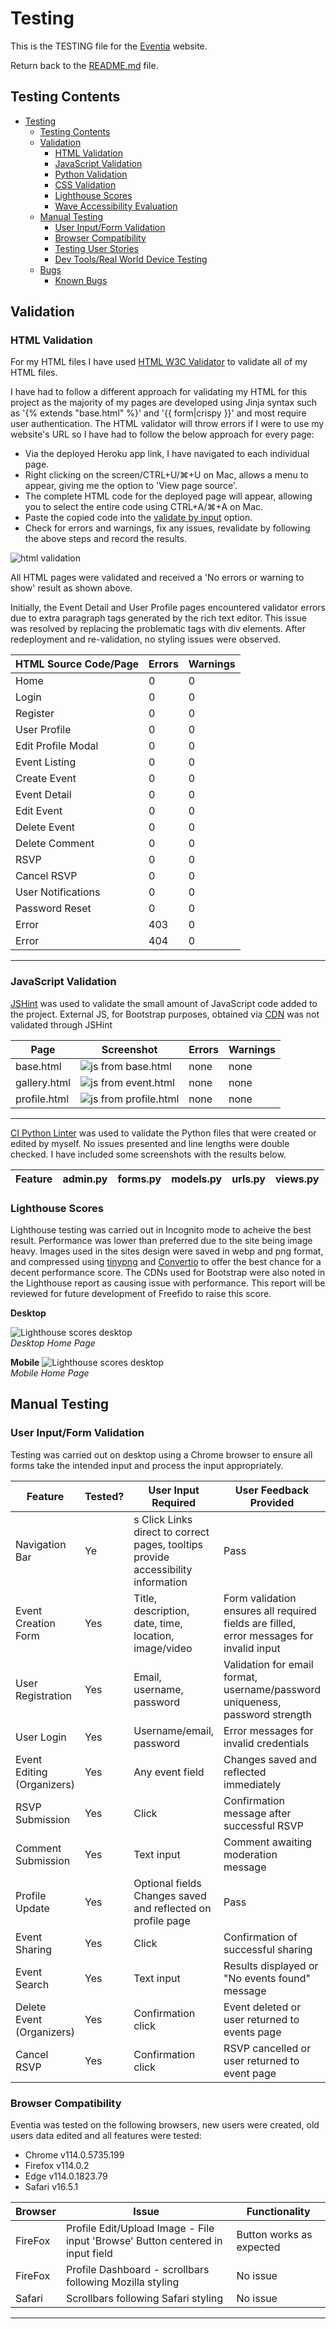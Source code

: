 # Testing

This is the TESTING file for the [Eventia](https://eventia-dfe1ce6afa74.herokuapp.com/) website.

Return back to the [README.md](README.md) file.

## Testing Contents  
  
- [Testing](#testing)
  - [Testing Contents](#testing-contents)
  - [Validation](#validation)
    - [HTML Validation](#html-validation)
    - [JavaScript Validation](#javascript-validation)
    - [Python Validation](#python-validation)
    - [CSS Validation](#css-validation)
    - [Lighthouse Scores](#lighthouse-scores)
    - [Wave Accessibility Evaluation](#wave-accessibility-evaluation)
  - [Manual Testing](#manual-testing)
    - [User Input/Form Validation](#user-inputform-validation)
    - [Browser Compatibility](#browser-compatibility)
    - [Testing User Stories](#testing-user-stories)
    - [Dev Tools/Real World Device Testing](#dev-toolsreal-world-device-testing)
  - [Bugs](#bugs)
    - [Known Bugs](#known-bugs)


## Validation


### HTML Validation

For my HTML files I have used [HTML W3C Validator](https://validator.w3.org) to validate all of my HTML files.

I have had to follow a different approach for validating my HTML for this project as the majority of my pages are developed using Jinja syntax such as '{% extends "base.html" %}' and '{{ form|crispy }}' and most require user authentication. The HTML validator will throw errors if I were to use my website's URL so I have had to follow the below approach for every page:

- Via the deployed Heroku app link, I have navigated to each individual page.
- Right clicking on the screen/CTRL+U/⌘+U on Mac, allows a menu to appear, giving me the option to 'View page source'.
- The complete HTML code for the deployed page will appear, allowing you to select the entire code using CTRL+A/⌘+A on Mac.
- Paste the copied code into the [validate by input](https://validator.w3.org/#validate_by_input) option.
- Check for errors and warnings, fix any issues, revalidate by following the above steps and record the results.

![html validation](documentation/testing/eventia_html_validation.png)  

All HTML pages were validated and received a 'No errors or warning to show' result as shown above.

Initially, the Event Detail and User Profile pages encountered validator errors due to extra paragraph tags generated by the rich text editor. This issue was resolved by replacing the problematic tags with div elements. After redeployment and re-validation, no styling issues were observed.

| HTML Source Code/Page | Errors | Warnings |
| ---- | ------ | -------- | 
|Home|	0|	0|
|Login|	0|	0|
|Register|	0|	0|
|User Profile|	0|	0|
|Edit Profile Modal|	0|	0|
|Event Listing|	0|	0|
|Create Event|	0|	0|
|Event Detail|	0|	0|
|Edit Event|	0|	0|
|Delete Event|	0|	0|
|Delete Comment|	0|	0|
|RSVP|	0|	0|
|Cancel RSVP|	0|	0|
|User Notifications|	0|	0|
|Password Reset|	0|	0|
|Error| 403|	0|	0|
|Error| 404|	0|	0|

<hr>  

### JavaScript Validation

[JSHint](https://jshint.com/) was used to validate the small amount of JavaScript code added to the project. External JS, for Bootstrap purposes, obtained via [CDN](https://cdnjs.cloudflare.com/ajax/libs/bootstrap/5.2.3/js/bootstrap.min.js) was not validated through JSHint

| Page | Screenshot | Errors | Warnings |
| ---- | ---------- | ------ | -------- |
| base.html | ![js from base.html](documentation/testing/base_js.png) | none | none |
| gallery.html | ![js from event.html](documentation/testing/eventia_events_js.png) | none | none |
| profile.html | ![js from profile.html](documentation/testing/eventia_profile_js.png) | none | none |

<hr>

[CI Python Linter](https://pep8ci.herokuapp.com/#) was used to validate the Python files that were created or edited by myself. No issues presented and line lengths were double checked. I have included some screenshots with the results below.

| Feature | admin.py | forms.py | models.py | urls.py | views.py |
|---------|----------|----------|-----------|---------|----------|


### Lighthouse Scores

Lighthouse testing was carried out in Incognito mode to acheive the best result. Performance was lower than preferred due to the site being image heavy. Images used in the sites design were saved in webp and png format, and compressed using [tinypng](https://tinypng.com/) and [Convertio](https://www.convertio.co) to offer the best chance for a decent performance score. The CDNs used for Bootstrap were also noted in the Lighthouse report as causing issue with performance. This report will be reviewed for future development of Freefido to raise this score.

**Desktop**  

![Lighthouse scores desktop](documentation/testing/eventia_lighthouse_desktop.png)  
*Desktop Home Page*  
  
  **Mobile**
![Lighthouse scores desktop](documentation/testing/eventia_lighthouse_mobile.png)  
*Mobile Home Page*

## Manual Testing

### User Input/Form Validation

Testing was carried out on desktop using a Chrome browser to ensure all forms take the intended input and process the input appropriately.

| Feature                    | Tested?  | User Input Required | User Feedback Provided     | Pass/Fail | Fix |
|----------------------------|----------|---------------------|----------------------------|-----------|-----|
|Navigation Bar|	Ye|s	Click	Links direct to correct pages, tooltips provide accessibility information|	Pass|
|Event Creation Form|	Yes|	Title, description, date, time, location, image/video|	Form validation ensures all required fields are filled, error messages for invalid input|	Pass|
|User Registration|	Yes|	Email, username, password|	Validation for email format, username/password uniqueness, password strength|	Pass|
|User Login|	Yes|	Username/email, password|	Error messages for invalid credentials|	Pass|
|Event Editing (Organizers)|	Yes|	Any event field|	Changes saved and reflected immediately	|Pass|
|RSVP Submission|	Yes|	Click|	Confirmation message after successful RSVP|	Pass|
|Comment Submission|	Yes|	Text input|	Comment awaiting moderation message	|Pass|
|Profile Update|	Yes|	Optional fields	Changes saved and reflected on profile page|	Pass|
|Event Sharing|	Yes|	Click|	Confirmation of successful sharing|	Pass|
|Event Search|	Yes|	Text input|	Results displayed or "No events found" message|	Pass|
|Delete Event (Organizers)|	Yes|	Confirmation click|	Event deleted or user returned to events page|	Pass|
Cancel RSVP|	Yes|	Confirmation click|	RSVP cancelled or user returned to event page|	Pass|

### Browser Compatibility

Eventia was tested on the following browsers, new users were created, old users data edited and all features were tested:

- Chrome v114.0.5735.199
- Firefox v114.0.2
- Edge v114.0.1823.79
- Safari v16.5.1

| Browser | Issue | Functionality |
|---------|-------|---------------|
| FireFox | Profile Edit/Upload Image - File input 'Browse' Button centered in input field | Button works as expected |
| FireFox | Profile Dashboard - scrollbars following Mozilla styling | No issue |
| Safari  | Scrollbars following Safari styling | No issue |

<hr>